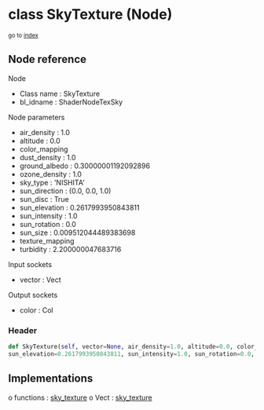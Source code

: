 # class SkyTexture (Node)

<sub>go to [index](/docs/index.md)</sub>

## Node reference

Node
 - Class name : SkyTexture
 - bl_idname : ShaderNodeTexSky

Node parameters
 - air_density : 1.0
 - altitude : 0.0
 - color_mapping
 - dust_density : 1.0
 - ground_albedo : 0.30000001192092896
 - ozone_density : 1.0
 - sky_type : 'NISHITA'
 - sun_direction : (0.0, 0.0, 1.0)
 - sun_disc : True
 - sun_elevation : 0.2617993950843811
 - sun_intensity : 1.0
 - sun_rotation : 0.0
 - sun_size : 0.009512044489383698
 - texture_mapping
 - turbidity : 2.200000047683716

Input sockets
 - vector : Vect

Output sockets
 - color : Col

### Header

``` python
def SkyTexture(self, vector=None, air_density=1.0, altitude=0.0, color_mapping=None, dust_density=1.0, ground_albedo=0.30000001192092896, ozone_density=1.0, sky_type='NISHITA', sun_direction=(0.0, 0.0, 1.0), sun_disc=True,
sun_elevation=0.2617993950843811, sun_intensity=1.0, sun_rotation=0.0, sun_size=0.009512044489383698, texture_mapping=None, turbidity=2.200000047683716, node_label=None, node_color=None):
```

## Implementations

o functions : [sky_texture](/docs/Shader_classes/GLOBAL.md#sky_texture)
o Vect : [sky_texture](/docs/Shader_classes/Vect.md#sky_texture)

